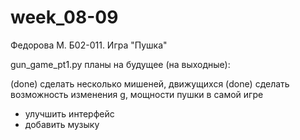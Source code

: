 # week_08-09
Федорова М.  Б02-011. Игра "Пушка"

gun_game_pt1.py планы на будущее (на выходные):

(done) сделать несколько мишеней, движущихся
(done) сделать возможность изменения g, мощности пушки в самой игре
- улучшить интерфейс
- добавить музыку
